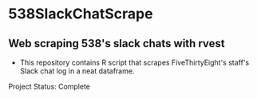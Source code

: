 # 538SlackChatScrape

## Web scraping 538's slack chats with rvest

- This repository contains R script that scrapes FiveThirtyEight's staff's Slack chat log in a neat dataframe.

Project Status: Complete
